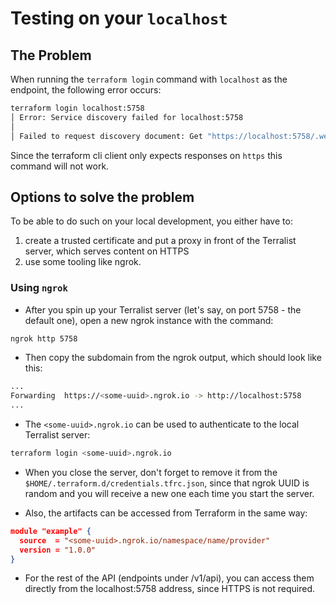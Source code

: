 # Testing on your `localhost`

## The Problem

When running the `terraform login` command with `localhost` as the endpoint, the following error occurs:

```bash
terraform login localhost:5758                                                                      
│ Error: Service discovery failed for localhost:5758
│
│ Failed to request discovery document: Get "https://localhost:5758/.well-known/terraform.json": http: server gave HTTP response to HTTPS client.
```

Since the terraform cli client only expects responses on `https` this command will not work.

## Options to solve the problem

To be able to do such on your local development, you either have to:

1. create a trusted certificate and put a proxy in front of the Terralist server, which serves content on HTTPS
2. use some tooling like ngrok.

### Using `ngrok`

- After you spin up your Terralist server (let's say, on port 5758 - the default one), open a new ngrok instance with the command:

```bash
ngrok http 5758
```

- Then copy the subdomain from the ngrok output, which should look like this:

```bash
...
Forwarding  https://<some-uuid>.ngrok.io -> http://localhost:5758
...

```

- The `<some-uuid>.ngrok.io` can be used to authenticate to the local Terralist server:

```bash
terraform login <some-uuid>.ngrok.io
```

- When you close the server, don't forget to remove it from the `$HOME/.terraform.d/credentials.tfrc.json`, since that ngrok UUID is random and you will receive a new one each time you start the server.

- Also, the artifacts can be accessed from Terraform in the same way:

```json
module "example" {
  source  = "<some-uuid>.ngrok.io/namespace/name/provider"
  version = "1.0.0"
}
```

- For the rest of the API (endpoints under /v1/api), you can access them directly from the localhost:5758 address, since HTTPS is not required.
